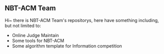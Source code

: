## NBT-ACM Team
Hi~ there is NBT-ACM Team's repositorys, here have something including, but not limited to:
* Online Judge Maintain
* Some tools for NBT-ACM
* Some algorithm template for Information competition
